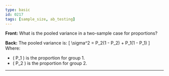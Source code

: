 ```yaml
---
type: basic
id: 0217
tags: [sample_size, ab_testing]
---
```


**Front:** What is the pooled variance in a two-sample case for proportions?

**Back:** The pooled variance is:
\[ \sigma^2 = P_2(1 - P_2) + P_1(1 - P_1) \]
Where:

- \( P_1 \) is the proportion for group 1.
- \( P_2 \) is the proportion for group 2.

---
